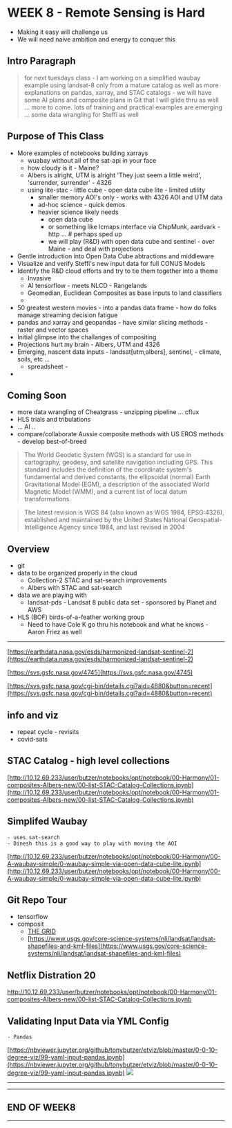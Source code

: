 # WEEK 8 - Remote Sensing is Hard

- Making it easy will challenge us
- We will need naive ambition and energy to conquer this

## Intro Paragraph
> for next tuesdays class - I am working on a simplified waubay example using landsat-8 only from a mature catalog as well as more explanations on pandas, xarray, and STAC catalogs - we will have some AI plans and composite plans in Git that I will glide thru as well ... more to come. lots of training and practical examples are emerging ... some data wrangling for Steffi as well


## Purpose of This Class

- More examples of notebooks building xarrays
    - wuabay without all of the sat-api in your face
    - how cloudy is it - Maine?
    - Albers is alright, UTM is alright 'They just seem a little weird', 'surrender, surrender' - 4326
    - using lite-stac - little cube - open data cube lite - limited utility
        - smaller memory AOI's only - works with 4326 AOI and UTM data
        - ad-hoc science - quick demos
        - heavier science likely needs 
            - open data cube
            - or something like lcmaps interface via ChipMunk, aardvark - http ... # perhaps sped up
            - we will play (R&D) with open data cube and sentinel - over Maine - and deal with projections
- Gentle introduction into Open Data Cube abtractions and middleware
- Visualize and verify Steffi's new input data for full CONUS Models
- Identify the R&D cloud efforts and try to tie them together into a theme
    - Invasive
    - AI tensorflow - meets NLCD - Rangelands
    - Geomedian, Euclidean Composites as base inputs to land classifiers
    - 
- 50 greatest western movies - into a pandas data frame - how do folks manage streaming decision fatigue
- pandas and xarray and geopandas - have similar slicing methods - raster and vector spaces
- Initial glimpse into the challanges of compositing
- Projections hurt my brain - Albers, UTM and 4326
- Emerging, nascent data inputs - landsat[utm,albers], sentinel, - climate, soils, etc ...
    - spreadsheet - 
- 


## Coming Soon

- more data wrangling of Cheatgrass - unzipping pipeline ... cflux
- HLS trials and tribulations
- ... AI .. 
- compare/collaborate Aussie composite methods with US EROS methods - develop best-of-breed

> The World Geodetic System (WGS) is a standard for use in cartography, geodesy, and satellite navigation including GPS. This standard includes the definition of the coordinate system's fundamental and derived constants, the ellipsoidal (normal) Earth Gravitational Model (EGM), a description of the associated World Magnetic Model (WMM), and a current list of local datum transformations.

> The latest revision is WGS 84 (also known as WGS 1984, EPSG:4326), established and maintained by the United States National Geospatial-Intelligence Agency since 1984, and last revised in 2004

## Overview

- git
- data to be organized properly in the cloud
    - Collection-2 STAC and sat-search improvements
    - Albers with STAC and sat-search
- data we are playing with
    - landsat-pds - Landsat 8 public data set - sponsored by Planet and AWS
- HLS (BOF) birds-of-a-feather working group
    - Need to have Cole K go thru his notebook and what he knows - Aaron Friez as well

---
[https://earthdata.nasa.gov/esds/harmonized-landsat-sentinel-2](https://earthdata.nasa.gov/esds/harmonized-landsat-sentinel-2)

[https://svs.gsfc.nasa.gov/4745](https://svs.gsfc.nasa.gov/4745)

[https://svs.gsfc.nasa.gov/cgi-bin/details.cgi?aid=4880&button=recent](https://svs.gsfc.nasa.gov/cgi-bin/details.cgi?aid=4880&button=recent)

## info and viz
- repeat cycle - revisits
- covid-sats

## STAC Catalog - high level collections
[http://10.12.69.233/user/butzer/notebooks/opt/notebook/00-Harmony/01-composites-Albers-new/00-list-STAC-Catalog-Collections.ipynb](http://10.12.69.233/user/butzer/notebooks/opt/notebook/00-Harmony/01-composites-Albers-new/00-list-STAC-Catalog-Collections.ipynb)

## Simplifed Waubay

    - uses sat-search
    - Dinesh this is a good way to play with moving the AOI

[http://10.12.69.233/user/butzer/notebooks/opt/notebook/00-Harmony/00-A-waubay-simple/0-waubay-simple-via-open-data-cube-lite.ipynb](http://10.12.69.233/user/butzer/notebooks/opt/notebook/00-Harmony/00-A-waubay-simple/0-waubay-simple-via-open-data-cube-lite.ipynb)


## Git Repo Tour

- tensorflow
- composit
    - [THE GRID](https://www.usgs.gov/media/images/conterminous-us-landsat-analysis-ready-data-ard-tiles)
    - [https://www.usgs.gov/core-science-systems/nli/landsat/landsat-shapefiles-and-kml-files](https://www.usgs.gov/core-science-systems/nli/landsat/landsat-shapefiles-and-kml-files)


## Netflix Distration 20
http://10.12.69.233/user/butzer/notebooks/opt/notebook/00-Harmony/01-composites-Albers-new/00-list-STAC-Catalog-Collections.ipynb

## Validating Input Data via YML Config
    - Pandas

[https://nbviewer.jupyter.org/github/tonybutzer/etviz/blob/master/0-0-10-degree-viz/99-yaml-input-pandas.ipynb](https://nbviewer.jupyter.org/github/tonybutzer/etviz/blob/master/0-0-10-degree-viz/99-yaml-input-pandas.ipynb)
![](https://upload.wikimedia.org/wikipedia/commons/thumb/e/ed/Pandas_logo.svg/600px-Pandas_logo.svg.png)


---

---

## END OF WEEK8
---
